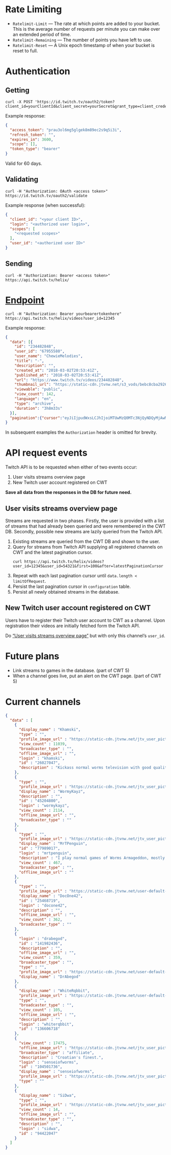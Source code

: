 # Rate Limiting

- `Ratelimit-Limit` — The rate at which points are added to your bucket. This is the average number of requests per minute you can make over an extended period of time.
- `Ratelimit-Remaining` — The number of points you have left to use.
- `Ratelimit-Reset` — A Unix epoch timestamp of when your bucket is reset to full.

# Authentication

## Getting

```
curl -X POST 'https://id.twitch.tv/oauth2/token?client_id=yourClientId&client_secret=yourSecret&grant_type=client_credentials'
```

Example response:

```json
{
  "access_token": "prau3ol6mg5glgek8m89ec2s9q5i3i",
  "refresh_token": "",
  "expires_in": 3600,
  "scope": [],
  "token_type": "bearer"
}
```

Valid for 60 days.

## Validating

```
curl -H "Authorization: OAuth <access token>" https://id.twitch.tv/oauth2/validate
```

Example response (when successful):

```json
{
  "client_id": "<your client ID>",
  "login": "<authorized user login>",
  "scopes": [
    "<requested scopes>"
  ],
  "user_id": "<authorized user ID>"
}
```

## Sending

``` 
curl -H "Authorization: Bearer <access token>" https://api.twitch.tv/helix/
```


# [Endpoint](https://dev.twitch.tv/docs/api/reference/#get-videos)

```
curl -H "Authorization: Bearer yourbearertokenhere" https://api.twitch.tv/helix/videos?user_id=12345
```

Example response: 

```json
{
  "data": [{
    "id": "234482848",
    "user_id": "67955580",
    "user_name": "ChewieMelodies",
    "title": "-",
    "description": "",
    "created_at": "2018-03-02T20:53:41Z",
    "published_at": "2018-03-02T20:53:41Z",
    "url": "https://www.twitch.tv/videos/234482848",
    "thumbnail_url": "https://static-cdn.jtvnw.net/s3_vods/bebc8cba2926d1967418_chewiemelodies_27786761696_805342775/thumb/thumb0-%{width}x%{height}.jpg",
    "viewable": "public",
    "view_count": 142,
    "language": "en",
    "type": "archive",
    "duration": "3h8m33s"
  }],
  "pagination":{"cursor":"eyJiIjpudWxsLCJhIjoiMTUwMzQ0MTc3NjQyNDQyMjAwMCJ9"}
}
```

In subsequent examples the `Authorization` header is omitted for brevity.

# API request events

Twitch API is to be requested when either of two events occur:

1. User visits streams overview page
2. New Twitch user account registered on CWT

**Save all data from the responses in the DB for future need.**

## User visits streams overview page

Streams are requested in two phases. 
Firstly, the user is provided with a list of streams that had already been queried and were remembered in the CWT DB.
Secondly, possible new streams are lazily queried from the Twitch API.

1. Existing streams are queried from the CWT DB and shown to the user.
2. Query for streams from Twitch API supplying all registered channels on CWT and the latest pagination cursor.
    ```
    curl https://api.twitch.tv/helix/videos?user_id=12345&user_id=54321&first=100&after=latestPaginationCursor
    ```
3. Repeat with each last pagination cursor until `data.length < limitOfRequest`.
4. Persist the last pagination cursor in `configuration` table.
5. Persist all newly obtained streams in the database.
 

## New Twitch user account registered on CWT

Users have to register their Twitch user account to CWT as a channel. Upon registration their videos are initially fetched form the Twitch API.

Do [“User visits streams overview page”](#user-visits-streams-overview-page) but with only this channel’s `user_id`.

# Future plans

- Link streams to games in the database. (part of CWT 5)
- When a channel goes live, put an alert on the CWT page.  (part of CWT 5)

# Current channels

```json
{
  "data" : [
    {
      "display_name" : "Khamski",
      "type" : "",
      "profile_image_url" : "https://static-cdn.jtvnw.net/jtv_user_pictures/khamski-profile_image-10dc902e62492108-300x300.jpeg",
      "view_count" : 11039,
      "broadcaster_type" : "",
      "offline_image_url" : "",
      "login" : "khamski",
      "id" : "26027047",
      "description" : "Kickass normal worms television with good quality and awesome commentators!"
    },
    {
      "type" : "",
      "profile_image_url" : "https://static-cdn.jtvnw.net/jtv_user_pictures/wormykayz-profile_image-831bf59e2fde620f-300x300.jpeg",
      "display_name" : "WormyKayz",
      "description" : "",
      "id" : "45204800",
      "login" : "wormykayz",
      "view_count" : 2114,
      "offline_image_url" : "",
      "broadcaster_type" : ""
    },
    {
      "type" : "",
      "profile_image_url" : "https://static-cdn.jtvnw.net/jtv_user_pictures/mrtpenguin-profile_image-80e6c3b1141506ff-300x300.jpeg",
      "display_name" : "MrTPenguin",
      "id" : "77989017",
      "login" : "mrtpenguin",
      "description" : "I play normal games of Worms Armageddon, mostly the intermediate scheme and mostly 1v1. I broadcast CWT and other significant games if the main broadcasters aren't.",
      "view_count" : 467,
      "broadcaster_type" : "",
      "offline_image_url" : ""
    },
    {
      "type" : "",
      "profile_image_url" : "https://static-cdn.jtvnw.net/user-default-pictures/0ecbb6c3-fecb-4016-8115-aa467b7c36ed-profile_image-300x300.jpg",
      "display_name" : "DocOne42",
      "id" : "25468719",
      "login" : "docone42",
      "description" : "",
      "offline_image_url" : "",
      "view_count" : 362,
      "broadcaster_type" : ""
    },
    {
      "login" : "drabegod",
      "id" : "141982436",
      "description" : "",
      "offline_image_url" : "",
      "view_count" : 359,
      "broadcaster_type" : "",
      "type" : "",
      "profile_image_url" : "https://static-cdn.jtvnw.net/user-default-pictures/27103734-3cda-44d6-a384-f2ab71e4bb85-profile_image-300x300.jpg",
      "display_name" : "DrAbegod"
    },
    {
      "display_name" : "WhiteRqbbit",
      "profile_image_url" : "https://static-cdn.jtvnw.net/user-default-pictures/0ecbb6c3-fecb-4016-8115-aa467b7c36ed-profile_image-300x300.jpg",
      "type" : "",
      "broadcaster_type" : "",
      "view_count" : 105,
      "offline_image_url" : "",
      "description" : "",
      "login" : "whiterqbbit",
      "id" : "136606718"
    },
    {
      "view_count" : 17475,
      "offline_image_url" : "https://static-cdn.jtvnw.net/jtv_user_pictures/4d5ae5f6-4d16-476a-ab52-b308176060e9-channel_offline_image-1920x1080.jpg",
      "broadcaster_type" : "affiliate",
      "description" : "Croatian's finest.",
      "login" : "senseiofworms",
      "id" : "104501736",
      "display_name" : "senseiofworms",
      "profile_image_url" : "https://static-cdn.jtvnw.net/jtv_user_pictures/ea3528da-2944-402f-8a40-0f93a226c0e9-profile_image-300x300.png",
      "type" : ""
    },
    {
      "display_name" : "SiDwa",
      "type" : "",
      "profile_image_url" : "https://static-cdn.jtvnw.net/jtv_user_pictures/c93502e6-805d-4439-a6b6-e412976fc86c-profile_image-300x300.png",
      "view_count" : 14,
      "offline_image_url" : "",
      "broadcaster_type" : "",
      "description" : "",
      "login" : "sidwa",
      "id" : "94422047"
    }
  ]
}
```
